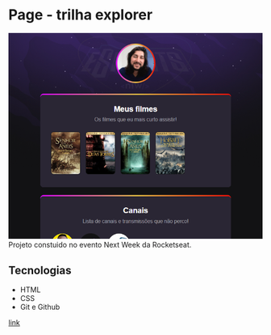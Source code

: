 # Page - trilha explorer

![preview](./.github/preview.png)
Projeto constuido no evento Next Week da Rocketseat.

## Tecnologias
- HTML
- CSS
- Git e Github

[link](https://mateus-cruz10.github.io/page/)